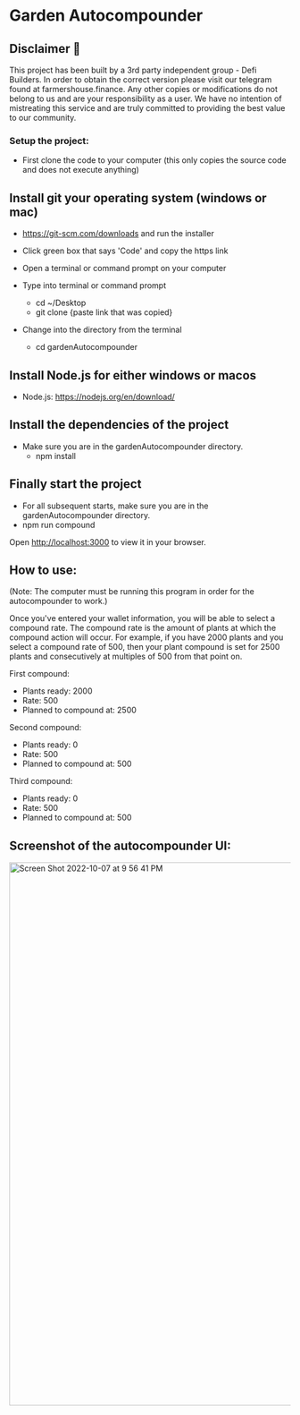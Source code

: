 # Garden Autocompounder

## Disclaimer 🛑

This project has been built by a 3rd party independent group - Defi Builders. In order to obtain the correct version please visit our telegram found at farmershouse.finance. Any other copies or modifications do not belong to us and are your responsibility as a user.
We have no intention of mistreating this service and are truly committed to providing the best value to our community.

### Setup the project:

- First clone the code to your computer (this only copies the source code and does not execute anything)

## Install git your operating system (windows or mac) 
- https://git-scm.com/downloads and run the installer

- Click green box that says 'Code' and copy the https link 

- Open a terminal or command prompt on your computer 

- Type into terminal or command prompt 
    - cd ~/Desktop
    - git clone {paste link that was copied}

- Change into the directory from the terminal 
    - cd gardenAutocompounder

## Install Node.js for either windows or macos

- Node.js: https://nodejs.org/en/download/

## Install the dependencies of the project

 - Make sure you are in the gardenAutocompounder directory.
     - npm install

## Finally start the project 
 - For all subsequent starts, make sure you are in the gardenAutocompounder directory.
 - npm run compound

Open [http://localhost:3000](http://localhost:3000) to view it in your browser.

## How to use:

(Note: The computer must be running this program in order for the autocompounder to work.)

Once you've entered your wallet information, you will be able to select a compound rate. The compound rate is the amount of plants at which the compound action will occur. For example, if you have 2000 plants and you select a compound rate of 500, then your plant compound is set for 2500 plants and consecutively at multiples of 500 from that point on. 

First compound:
- Plants ready: 2000
- Rate: 500
- Planned to compound at: 2500

Second compound:
- Plants ready: 0
- Rate: 500
- Planned to compound at: 500

Third compound:
- Plants ready: 0
- Rate: 500
- Planned to compound at: 500

## Screenshot of the autocompounder UI:
<img width="971" alt="Screen Shot 2022-10-07 at 9 56 41 PM" src="https://user-images.githubusercontent.com/115324732/194682323-3d1a779b-25ec-4806-bbff-fb47d1c7481d.png">


